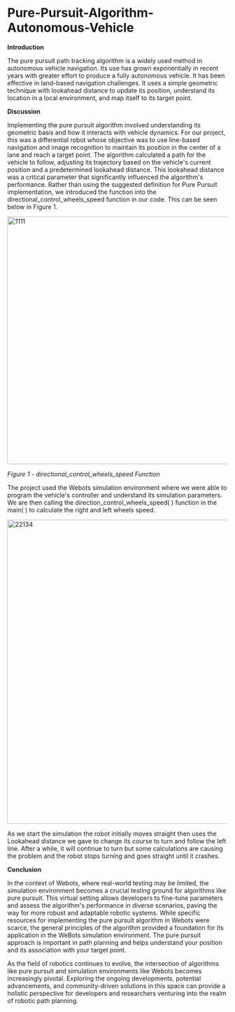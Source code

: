 # Pure-Pursuit-Algorithm-Autonomous-Vehicle

**Introduction**


The pure pursuit path tracking algorithm is a widely used method in autonomous vehicle navigation. Its use has grown exponentially in recent years with greater effort to produce a fully autonomous vehicle. It has been effective in land-based navigation challenges. It uses a simple geometric technique with lookahead distance to update its position, understand its location in a local environment, and map itself to its target point. 

**Discussion**


Implementing the pure pursuit algorithm involved understanding its geometric basis and how it interacts with vehicle dynamics. For our project, this was a differential robot whose objective was to use line-based navigation and image recognition to maintain its position in the center of a lane and reach a target point. The algorithm calculated a path for the vehicle to follow, adjusting its trajectory based on the vehicle's current position and a predetermined lookahead distance. This lookahead distance was a critical parameter that significantly influenced the algorithm's performance. Rather than using the suggested definition for Pure Pursuit implementation, we introduced the function into the directional_control_wheels_speed function in our code. This can be seen below in Figure 1.

<img width="566" alt="1111" src="https://github.com/ianspetnagel/ianspet/assets/62821052/ebb5189f-a916-43f3-8c43-cc18b47278fe">

*Figure 1 - directional_control_wheels_speed Function*


The project used the Webots simulation environment where we were able to program the vehicle's controller and understand its simulation parameters. 
We are then calling the direction_control_wheels_speed( ) function in the main( ) to calculate the right and left wheels speed.

<img width="695" alt="22134" src="https://github.com/ianspetnagel/ianspet/assets/62821052/5e4debee-53d7-4964-8ad8-a0f125a962d1">


As we start the simulation the robot initially moves straight then uses the Lookahead distance we gave to change its course to turn and follow the left line. After a while, it will continue to turn but some calculations are causing the problem and the robot stops turning and goes straight until it crashes. 


**Conclusion**

In the context of Webots, where real-world testing may be limited, the simulation environment becomes a crucial testing ground for algorithms like pure pursuit. This virtual setting allows developers to fine-tune parameters and assess the algorithm's performance in diverse scenarios, paving the way for more robust and adaptable robotic systems.
While specific resources for implementing the pure pursuit algorithm in Webots were scarce, the general principles of the algorithm provided a foundation for its application in the WeBots simulation environment. The pure pursuit approach is important in path planning and helps understand your position and its association with your target point. 

As the field of robotics continues to evolve, the intersection of algorithms like pure pursuit and simulation environments like Webots becomes increasingly pivotal. Exploring the ongoing developments, potential advancements, and community-driven solutions in this space can provide a holistic perspective for developers and researchers venturing into the realm of robotic path planning.





